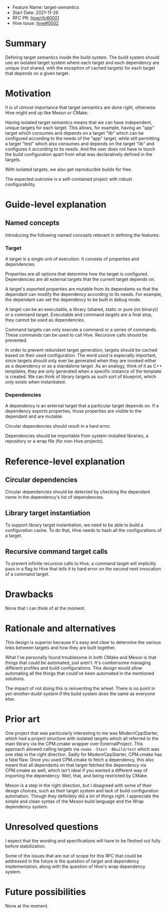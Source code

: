 - Feature Name: target-semantics
- Start Date: 2021-11-26
- RFC PR: [hive/rfc#0001](https://github.com/mscofield0/hive/pull/1)
- Hive Issue: [hive#0002](https://github.com/mscofield0/hive/issues/2)

# Summary
[summary]: #summary

Defining target semantics inside the build system. The build system should use an isolated target system where each target and each dependency are unique (not shared, with the exception of cached targets) for each target that depends on a given target.

# Motivation
[motivation]: #motivation

It is of utmost importance that target semantics are done right, otherwise Hive might end up like Meson or CMake.

Having isolated target semantics means that we can have independent, unique targets for each target. This allows, for example, having an "app" target which consumes and depends on a target "lib" which can be configured according to the needs of the "app" target, while still permitting a target "test" which also consumes and depends on the target "lib" and configures it according to its needs. And the user does not have to touch the build configuration apart from what was declaratively defined in the targets.

With isolated targets, we also get reproducible builds for free.

The expected outcome is a self-contained project with robust configurability.

# Guide-level explanation
[guide-level-explanation]: #guide-level-explanation

## Named concepts

Introducing the following named concepts relevant in defining the features:

### Target

A target is a single unit of execution. It consists of properties and dependencies.

Properties are all options that determine how the target is configured.
Dependencies are all external targets that the current target depends on.

A target's exported properties are mutable from its dependants so that the dependant can modify the dependency according to its needs. For example, the dependant can set the dependency to be built in debug mode.

A target can be an executable, a library (shared, static or pure (no binary)) or a command target. Executable and command targets are a final stop, they cannot be used as dependencies.

Command targets can only execute a command or a series of commands. These commands can be used to call Hive. Recursive calls should be prevented.

In order to prevent redundant target generation, targets should be cached based on their _used_ configuration. The word _used_ is especially important, since targets should only ever be generated when they are invoked either as a dependency or as a standalone target. As an analogy, think of it as C++ templates, they are only generated when a specific instance of the template is created. We can think of library targets as such sort of blueprint, which only exists when instantiated. 

### Dependencies

A dependency is an external target that a particular target depends on. If a dependency exports properties, those properties are visible to the dependant and are mutable.

Circular dependencies should result in a hard error.

Dependencies should be importable from system-installed libraries, a repository or a wrap file (for non-Hive projects).

# Reference-level explanation
[reference-level-explanation]: #reference-level-explanation

## Circular dependencies

Circular dependencies should be detected by checking the dependant name in the dependency's list of dependencies.

## Library target instantiation

To support library target instantiation, we need to be able to build a configuration cache. To do that, Hive needs to hash all the configurations of a target.

## Recursive command target calls

To prevent infinite recursive calls to Hive, a command target will implicitly pass in a flag to Hive that tells it to hard error on the second next invocation of a command target.

# Drawbacks
[drawbacks]: #drawbacks

None that I can think of at the moment.

# Rationale and alternatives
[rationale-and-alternatives]: #rationale-and-alternatives

This design is superior because it's easy and clear to determine the various links between targets and how they are built together. 

What I've personally found troublesome in both CMake and Meson is that things that _could_ be automated, just aren't. It's cumbersome managing different profiles and build configurations. This design would allow automating all the things that could've been automated in the mentioned solutions.

The impact of not doing this is reinventing the wheel. There is no point in _yet-another-build-system_ if the build system does the same as everyone else.

# Prior art
[prior-art]: #prior-art

One project that was particularly interesting to me was ModernCppStarter, which had a project structure with isolated targets which all referred to the main library via the CPM.cmake wrapper over ExternalProject. This approach allowed calling targets via `cmake -Stest -Bbuild/test` which was one step in the right direction. Sadly for ModernCppStarter, CPM.cmake has a fatal flaw. Once you used CPM.cmake to fetch a dependency, this also meant that all dependants on that target fetched the dependency via CPM.cmake as well, which isn't ideal if you wanted a different way of importing the dependency. Well, that, and being restricted by CMake.

Meson is a step in the right direction, but I disagreed with some of their design choices, such as their target system and lack of build configuration automation. Though they definitely did a lot of things right. I appreciate the simple and clean syntax of the Meson build language and the Wrap dependency system. 

# Unresolved questions
[unresolved-questions]: #unresolved-questions

I expect that the wording and specifications will have to be fleshed out fully before stabilization. 

Some of the issues that are out of scope for this RFC that could be addressed in the future is the question of target and dependency implementation, along with the question of Hive's wrap dependency system.

# Future possibilities
[future-possibilities]: #future-possibilities

None at the moment.